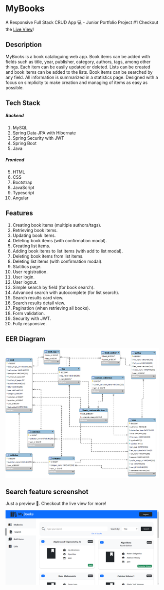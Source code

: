 # MyBooks
A Responsive Full Stack CRUD App 💻 - Junior Portfolio Project #1
Checkout the [Live View](http://3.80.156.26/login)!

## Description
MyBooks is a book cataloguing web app. Book items can be added with fields such as title, year, publisher, category, authors, tags, among other things.
Each item can be easily updated or deleted. Lists can be created and book items can be added to the lists. Book items can be searched by any field. All information is summarized in a statistics page. Designed with a focus on simplicity to make creation and managing of items as easy as possible.

## Tech Stack
##### Backend
1. MySQL
2. Spring Data JPA with Hibernate
3. Spring Security with JWT
3. Spring Boot
4. Java

##### Frontend
5. HTML
6. CSS
7. Bootstrap
8. JavaScript
9. Typescript
10. Angular

## Features
1. Creating book items (multiple authors/tags).
2. Retrieving book items.
3. Updating book items.
4. Deleting book items (with confirmation modal). 
5. Creating list items.
6. Adding book items to list items (with add to list modal).
7. Deleting book items from list items.
8. Deleting list items (with confirmation modal).
9. Statitics page.
10. User registration.
11. User login.
12. User logout.
13. Simple search by field (for book search).
14. Advanced search with autocomplete (for list search).
15. Search results card view.
16. Search results detail view.
17. Pagination (when retrieving all books).
18. Form validation.
19. Security with JWT.
20. Fully responsive.

## EER Diagram
![alt text](https://raw.githubusercontent.com/edgarfrancisco2022/myBooks_app/main/MyBooks%20EER%20Diagram.png)

## Search feature screenshot
Just a preview 👀. Checkout the live view for more!

![alt text](https://github.com/edgarfrancisco2022/myBooks_app/blob/main/search%20feature%20screenshot.png?raw=true)





